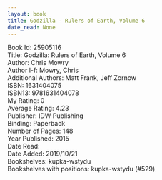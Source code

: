 ```yaml
---
layout: book
title: Godzilla - Rulers of Earth, Volume 6
date_read: None
---
```


Book Id: 25905116<br />
Title: Godzilla: Rulers of Earth, Volume 6<br />
Author: Chris Mowry<br />
Author l-f: Mowry, Chris<br />
Additional Authors: Matt Frank, Jeff Zornow<br />
ISBN: 1631404075<br />
ISBN13: 9781631404078<br />
My Rating: 0<br />
Average Rating: 4.23<br />
Publisher: IDW Publishing<br />
Binding: Paperback<br />
Number of Pages: 148<br />
Year Published: 2015<br />
Date Read: <br />
Date Added: 2019/10/21<br />
Bookshelves: kupka-wstydu<br />
Bookshelves with positions: kupka-wstydu (#529)<br />

